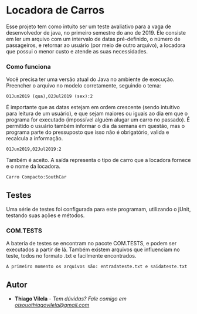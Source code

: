 # Locadora de Carros

Esse projeto tem como intuito ser um teste avaliativo para a vaga de desenvolvedor de java, no primeiro semestre do ano de 2019.
Ele consiste em ler um arquivo com um intervalo de datas pré-definido, o número de passageiros, e retornar ao usuário (por meio de outro arquivo),
a locadora que possui o menor custo e atende as suas necessidades.

### Como funciona

Você precisa ter uma versão atual do Java no ambiente de execução.
Preencher o arquivo no modelo corretamente, seguindo o tema:

```
01Jun2019 (qua),02Jul2019 (sex):2
```

É importante que as datas estejam em ordem crescente (sendo intuitivo para leitura de um usuário), e que sejam maiores ou iguais ao dia em que o programa for executado (impossível alguém alugar um carro no passado). É permitido o usuário também informar o dia da semana em questão, mas o programa parte do pressuposto que isso não é obrigatório, valida e recalcula a informação.

```
01Jun2019,02Jul2019:2
```
Também é aceito. A saída representa o tipo de carro que a locadora fornece e o nome da locadora.

```
Carro Compacto:SouthCar
```
## Testes

Uma série de testes foi configurada para este programam, utilizando o jUnit, testando suas ações e métodos.

### COM.TESTS

A bateria de testes se encontram no pacote COM.TESTS, e podem ser executados a partir de lá. 
Também existem arquivos que influenciam no teste, todos no formato .txt e facilmente encontrados. 

```
A primeiro momento os arquivos são: entradateste.txt e saidateste.txt
```

## Autor

* **Thiago Vilela** - *Tem dúvidas? Fale comigo em oisouothiagovilela@gmail.com*
